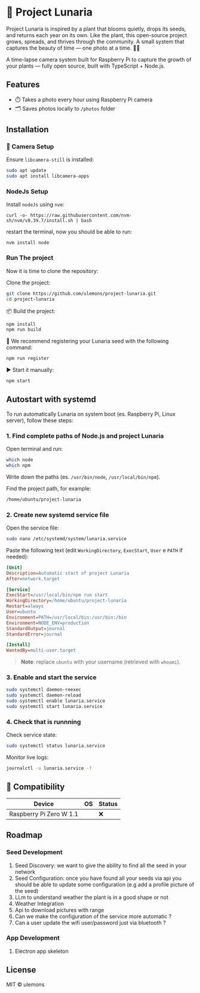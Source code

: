 # 🌱 Project Lunaria

Project Lunaria is inspired by a plant that blooms quietly, drops its seeds, and returns each year on its own.
Like the plant, this open-source project grows, spreads, and thrives through the community.
A small system that captures the beauty of time — one photo at a time. 🌙🌱




A time-lapse camera system built for Raspberry Pi to capture the growth of your plants — fully open source, built with TypeScript + Node.js.

## Features

- ⏱️ Takes a photo every hour using Raspberry Pi camera  
- 🗂️ Saves photos locally to `/photos` folder  

## Installation

### 🔧 Camera Setup

Ensure `libcamera-still` is installed:

```bash
sudo apt update
sudo apt install libcamera-apps
```

### NodeJs Setup

Install `nodeJs` using `nvm`:

```
curl -o- https://raw.githubusercontent.com/nvm-sh/nvm/v0.39.7/install.sh | bash
```


restart the terminal, now you should be able to run:
```
nvm install node
```

### Run The project

Now it is time to clone the repository:

Clone the project:
```bash
git clone https://github.com/ulemons/project-lunaria.git
cd project-lunaria
```

📦 Build the project:
```bash
npm install
npm run build
```

🌱 We recommend registering your Lunaria seed with the following command:
```bash
npm run register
```

▶️ Start it manually:
```bash
npm start
```

## Autostart with systemd

To run automatically Lunaria on system boot (es. Raspberry Pi, Linux server), follow these steps:

### 1. Find complete paths of Node.js and project Lunaria

Open terminal and run:

```bash
which node
which npm
```

Write down the paths (es. `/usr/bin/node`, `/usr/local/bin/npm`).

Find the project path, for example:

```bash
/home/ubuntu/project-lunaria
```

### 2. Create new systemd service file

Open the service file:

```bash
sudo nano /etc/systemd/system/lunaria.service
```

Paste the following text (edit `WorkingDirectory`, `ExecStart`, `User` e `PATH` if needed):

```ini
[Unit]
Description=Automatic start of project Lunaria
After=network.target

[Service]
ExecStart=/usr/local/bin/npm run start
WorkingDirectory=/home/ubuntu/project-lunaria
Restart=always
User=ubuntu
Environment=PATH=/usr/local/bin:/usr/bin:/bin
Environment=NODE_ENV=production
StandardOutput=journal
StandardError=journal

[Install]
WantedBy=multi-user.target
```

> **Note**: replace `ubuntu` with your username (retrieved with `whoami`).

### 3. Enable and start the service

```bash
sudo systemctl daemon-reexec
sudo systemctl daemon-reload
sudo systemctl enable lunaria.service
sudo systemctl start lunaria.service
```

### 4. Check that is runnning

Check service state:

```bash
sudo systemctl status lunaria.service
```

Monitor live logs:

```bash
journalctl -u lunaria.service -f
```



## 🧪 Compatibility

| Device                  | OS | Status     |
|-------------------------|----|------------|
| Raspberry Pi Zero W 1.1 |    |      ❌    |

## Roadmap

### Seed Development
1. Seed Discovery: we want to give the ability to find all the seed in your network
2. Seed Configuration: once you have found all your seeds via api you should be able to update some configuration (e.g add a profile picture of the seed)
3. LLm to understand weather the plant is in a good shape or not
4. Weather Integration
5. Api to download pictures with range
6. Can we make the configuration of the service more automatic ?
7. Can a user update the wifi user/password just via bluetooth ? 

### App Development
1. Electron app skeleton

## License

MIT © ulemons

